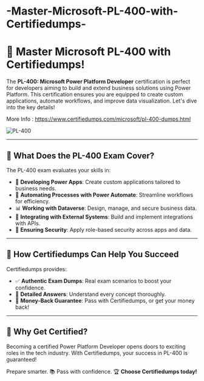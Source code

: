 # -Master-Microsoft-PL-400-with-Certifiedumps-

# 🚀 **Master Microsoft PL-400 with Certifiedumps!**  

The **PL-400: Microsoft Power Platform Developer** certification is perfect for developers aiming to build and extend business solutions using Power Platform. This certification ensures you are equipped to create custom applications, automate workflows, and improve data visualization. Let's dive into the key details!  

More Info : https://www.certifiedumps.com/microsoft/pl-400-dumps.html

![PL-400](https://github.com/user-attachments/assets/7f86718f-daec-494b-aca6-5c0307d8bf97)

---

## 🧩 **What Does the PL-400 Exam Cover?**  
The PL-400 exam evaluates your skills in:  
- 🔧 **Developing Power Apps**: Create custom applications tailored to business needs.  
- 🤖 **Automating Processes with Power Automate**: Streamline workflows for efficiency.  
- 📊 **Working with Dataverse**: Design, manage, and secure business data.  
- 🔗 **Integrating with External Systems**: Build and implement integrations with APIs.  
- 🔐 **Ensuring Security**: Apply role-based security across apps and data.  

---

## 📘 **How Certifiedumps Can Help You Succeed**  
Certifiedumps provides:  
- ✅ **Authentic Exam Dumps**: Real exam scenarios to boost your confidence.  
- 📝 **Detailed Answers**: Understand every concept thoroughly.  
- 💯 **Money-Back Guarantee**: Pass with Certifiedumps, or get your money back!  

---

## 🌟 **Why Get Certified?**  
Becoming a certified Power Platform Developer opens doors to exciting roles in the tech industry. With Certifiedumps, your success in PL-400 is guaranteed!  

Prepare smarter. 📚 Pass with confidence. 🏆 **Choose Certifiedumps today!**  
